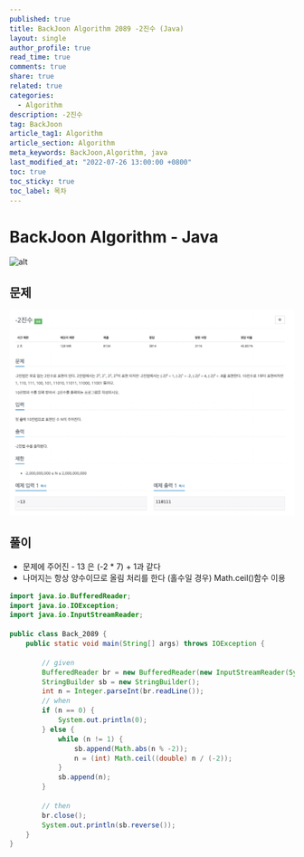 ```yaml
---
published: true
title: BackJoon Algorithm 2089 -2진수 (Java)
layout: single
author_profile: true
read_time: true
comments: true
share: true
related: true
categories:
  - Algorithm
description: -2진수
tag: BackJoon
article_tag1: Algorithm
article_section: Algorithm
meta_keywords: BackJoon,Algorithm, java
last_modified_at: "2022-07-26 13:00:00 +0800"
toc: true
toc_sticky: true
toc_label: 목차
---
```


# BackJoon Algorithm - Java

![alt](https://d2gd6pc034wcta.cloudfront.net/images/logo@2x.png)

## 문제

![alt](/assets/images/post/Algorithm/2089.png)

## 풀이

- 문제에 주어진 - 13 은 (-2 \* 7) + 1과 같다
- 나머지는 항상 양수이므로 올림 처리를 한다 (홀수일 경우) Math.ceil()함수 이용

```java
import java.io.BufferedReader;
import java.io.IOException;
import java.io.InputStreamReader;

public class Back_2089 {
    public static void main(String[] args) throws IOException {

        // given
        BufferedReader br = new BufferedReader(new InputStreamReader(System.in));
        StringBuilder sb = new StringBuilder();
        int n = Integer.parseInt(br.readLine());
        // when
        if (n == 0) {
            System.out.println(0);
        } else {
            while (n != 1) {
                sb.append(Math.abs(n % -2));
                n = (int) Math.ceil((double) n / (-2));
            }
            sb.append(n);
        }

        // then
        br.close();
        System.out.println(sb.reverse());
    }
}
```
